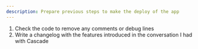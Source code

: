 ```yaml
---
description: Prepare previous steps to make the deploy of the app
---
```


1. Check the code to remove any comments or debug lines
2. Write a changelog with the features introduced in the conversation I had with Cascade